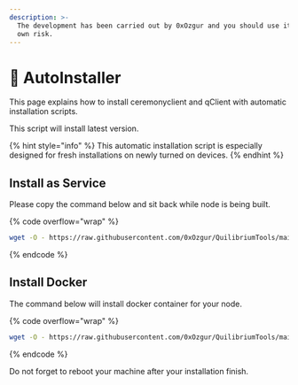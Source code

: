 ```yaml
---
description: >-
  The development has been carried out by 0xOzgur and you should use it at your
  own risk.
---
```


# 🤖 AutoInstaller

This page explains how to install ceremonyclient and qClient with automatic installation scripts.&#x20;

This script will install latest version.

{% hint style="info" %}
This automatic installation script is especially designed for fresh installations on newly turned on devices.
{% endhint %}

## Install as Service

Please copy the command below and sit back while node is being built.

{% code overflow="wrap" %}
```bash
wget -O - https://raw.githubusercontent.com/0xOzgur/QuilibriumTools/main/install/install_quilibrium_service.sh | bash
```
{% endcode %}

## Install Docker

The command below will install docker container for your node.

{% code overflow="wrap" %}
```bash
wget -O - https://raw.githubusercontent.com/0xOzgur/QuilibriumTools/main/install/install_docker.sh | bash
```
{% endcode %}

Do not forget to reboot your machine after your installation finish.
